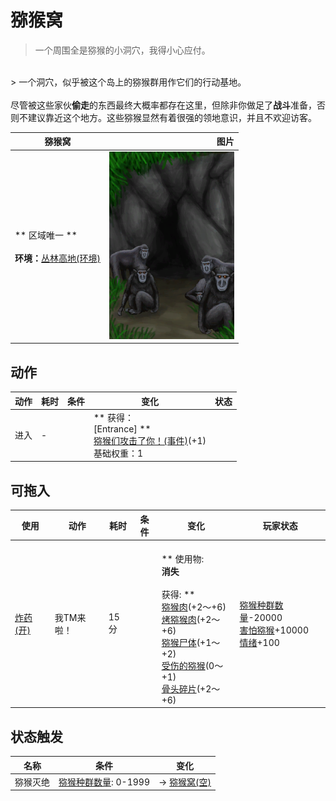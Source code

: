 # 猕猴窝  
> 一个周围全是猕猴的小洞穴，我得小心应付。  
<br>  
> 一个洞穴，似乎被这个岛上的猕猴群用作它们的行动基地。<br><br>尽管被这些家伙<b>偷走</b>的东西最终大概率都存在这里，但除非你做足了<b>战斗</b>准备，否则不建议靠近这个地方。这些猕猴显然有着很强的领地意识，并且不欢迎访客。  
  
  猕猴窝  |   图片   
 ----  |  ----:   
 ** 区域唯一 **<br><br>**环境：**[丛林高地(环境)](Env_JungleHighlands.md)  |  <img decoding="async" src="Sprite/MacaqueDen.png" href="a.md" style="max-width:300px;max-height:300px;">   
  
## 动作  
动作  |  耗时  |  条件  |  变化  |  状态  
----  |  ----  |  ----  |  ----  |  ----  
进入<br>  |  -  |    |  ** 获得： **<br>** [Entrance] **<br>  [猕猴们攻击了你！(事件)](Event_MacaqueDenFight.md)(+1)<br>基础权重：1<br>  |    
## 可拖入  
使用  |  动作  |  耗时  |  条件  |  变化  |  玩家状态  
----  |  ----  |  ----  |  ----  |  ----  |  ----  
[炸药(开)](DynamiteOn.md)  |  我TM来啦！<br>  |  15分  |    |  <br>** 使用物: **<br>消失<br><br>** 获得: **<br>  [猕猴肉](MacaqueMeat.md)(+2～+6)<br>  [烤猕猴肉](MacaqueMeatCooked.md)(+2～+6)<br>  [猕猴尸体](MacaqueCarcass.md)(+1～+2)<br>  [受伤的猕猴](MacaqueWounded.md)(0～+1)<br>  [骨头碎片](BoneSplinters.md)(+2～+6)<br>  |  [猕猴种群数量](Pop_Macaque.md)-20000<br>[害怕猕猴](MacaqueFear.md)+10000<br>[情绪](Morale.md)+100  
## 状态触发  
名称  |  条件  |  变化  
----  |  ----  |  ----  
猕猴灭绝  |  [猕猴种群数量](Pop_Macaque.md): 0-1999  |  → [猕猴窝(空)](MacaqueDenEntranceClear.md)  
